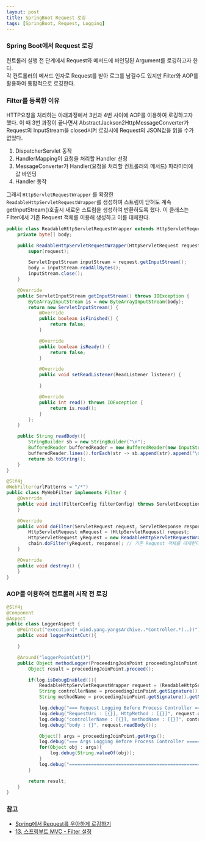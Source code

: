 ```yaml
---
layout: post
title: SpringBoot Request 로깅
tags: [SpringBoot, Request, Logging]
---
```


### Spring Boot에서 Request 로깅

컨트롤러 실행 전 단계에서 Request와 메서드에 바인딩된 Argument를 로깅하고자 한다.  
각 컨트롤러의 메서드 인자로 Request를 받아 로그를 남길수도 있지만 Filter와 AOP를 활용하여 통합적으로 로깅한다.

### Filter를 등록한 이유

HTTP요청을 처리하는 아래과정에서 3번과 4번 사이에 AOP를 이용하여 로깅하고자 했다. 이 때 3번 과정이 끝나면서 AbstractJackson2HttpMessageConverter가 Request의 InputStream을 closed시켜 로깅시에 Request의 JSON값을 읽을 수가 없었다.

1. DispatcherServlet 동작
2. HandlerMapping이 요청을 처리할 Handler 선정
3. MessageConverter가 Handler(요청을 처리할 컨트롤러의 메서드) 파라미터에 값 바인딩
4. Handler 동작 

그래서 `HttpServletRequestWrapper` 를 확장한 `ReadableHttpServletRequestWrapper`를 생성하여 스트림이 닫혀도 계속 getInputStream()호출시 새로운 스트림을 생성하여 반환하도록 했다.  이 클래스는 Filter에서 기존 Request 객체를 이용해 생성하고 이를 대체한다.

```java
public class ReadableHttpServletRequestWrapper extends HttpServletRequestWrapper {
    private byte[] body;

    public ReadableHttpServletRequestWrapper(HttpServletRequest request) throws IOException {
        super(request);

        ServletInputStream inputStream = request.getInputStream();
        body = inputStream.readAllBytes();
        inputStream.close();
    }

    @Override
    public ServletInputStream getInputStream() throws IOException {
        ByteArrayInputStream is = new ByteArrayInputStream(body);
        return new ServletInputStream() {
            @Override
            public boolean isFinished() {
                return false;
            }

            @Override
            public boolean isReady() {
                return false;
            }

            @Override
            public void setReadListener(ReadListener listener) {

            }

            @Override
            public int read() throws IOException {
                return is.read();
            }
        };
    }

    public String readBody(){
        StringBuilder sb = new StringBuilder("\n");
        BufferedReader bufferedReader = new BufferedReader(new InputStreamReader(new ByteArrayInputStream(body)));
        bufferedReader.lines().forEach(str -> sb.append(str).append("\n"));
        return sb.toString();
    }
}
```

```java
@Slf4j
@WebFilter(urlPatterns = "/*")
public class MyWebFilter implements Filter {
    @Override
    public void init(FilterConfig filterConfig) throws ServletException {
    }

    @Override
    public void doFilter(ServletRequest request, ServletResponse response, FilterChain chain) throws IOException, ServletException {
        HttpServletRequest mRequest = (HttpServletRequest) request;
        HttpServletRequest yRequest = new ReadableHttpServletRequestWrapper(mRequest);
        chain.doFilter(yRequest, response); // 기존 Request 객체를 대체한다.
    }

    @Override
    public void destroy() {
    }
}
```

### AOP를 이용하여 컨트롤러 시작 전 로깅

```java
@Slf4j
@Component
@Aspect
public class LoggerAspect {
    @Pointcut("execution(* wind.yang.yangsArchive..*Controller.*(..))")
    public void loggerPointCut(){

    }

    @Around("loggerPointCut()")
    public Object methodLogger(ProceedingJoinPoint proceedingJoinPoint) throws Throwable {
        Object result = proceedingJoinPoint.proceed();

        if(log.isDebugEnabled()){
            ReadableHttpServletRequestWrapper request = (ReadableHttpServletRequestWrapper) ((ServletRequestAttributes) RequestContextHolder.getRequestAttributes()).getRequest(); // request 정보를 가져온다.
            String controllerName = proceedingJoinPoint.getSignature().getDeclaringType().getSimpleName();
            String methodName = proceedingJoinPoint.getSignature().getName();

            log.debug("=== Request Logging Before Process Controller =======================");
            log.debug("RequestUri : [{}], HttpMethod : [{}]", request.getRequestURI(), request.getMethod());
            log.debug("controllerName : [{}], methodName : [{}]", controllerName, methodName);
            log.debug("body : {}", request.readBody());

            Object[] args = proceedingJoinPoint.getArgs();
            log.debug("=== Args Logging Before Process Controller ==========================");
            for(Object obj : args){
                log.debug(String.valueOf(obj));
            }
            log.debug("=====================================================================");
        }

        return result;
    }
}
```

### 참고

- [Spring에서 Request를 우아하게 로깅하기](https://taetaetae.github.io/2019/06/30/controller-common-logging/)
- [13. 스프링부트 MVC - Filter 설정](https://linked2ev.github.io/gitlog/2019/09/15/springboot-mvc-13-%EC%8A%A4%ED%94%84%EB%A7%81%EB%B6%80%ED%8A%B8-MVC-Filter-%EC%84%A4%EC%A0%95/)